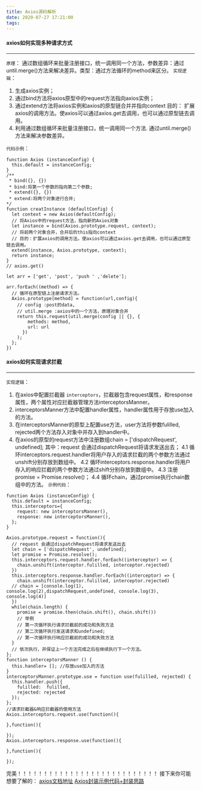 ```yaml
---
title: Axios源码解析
date: 2020-07-27 17:21:00
tags:
---
```


#### axios如何实现多种请求方式
---
`原理`： 通过数组循环来批量注册接口，统一调用同一个方法，参数差异：通过until.merge()方法来解决差异。类型：通过方法循环的method来区分。
`实现逻辑`：

1. 生成axios实例；
2. 通过bind方法将axios原型中的request方法指向axios实例；
3. 通过extend方法将axios实例和axios的原型链合并并指向context
目的： 扩展axios的调用方法。使axios可以通过axios.get去调用，也可以通过原型链去调用。
4. 利用通过数组循环来批量注册接口，统一调用同一个方法.
通过until.merge()方法来解决参数差异。

`代码示例`：
```
function Axios (instanceConfig) {
  this.default = instanceConfig;
}
/** 
 * bind({}, {})
 * bind:将第一个参数的指向第二个参数;
 * extend({}, {})
 * extend:将两个对象进行合并;
*/
function creatInstance (defaultConfig) {
  let context = new Axios(defaultConfig);
  // 将Axios中的request方法，指向新的Axios对象
  let instance = bind(Axios.prototype.request, context);
  // 将前两个对象合并，合并后的this指向context
  // 目的：扩展axios的调用方法。使axios可以通过axios.get去调用，也可以通过原型链去调用。
  extend(instance, Axios.prototype, context);
  return instance;
}
// axios.get()

let arr = ['get', 'post', 'push ' ,'delete'];

arr.forEach((method) => {
  // 循环在原型链上注册请求方法。
  Axios.prototype[method] = function(url,config){
    // config :post的data,
    // util.merge :axios中的一个方法，原理对象合并
    return this.request(util.merge(config || {}, {
        methods: method,
        url: url
      })
    );
  };
})
```


#### axios如何实现请求拦截
---

`实现逻辑`：
1. 在axios中配置拦截器 `interceptors`，拦截器包含request属性，和response属性，两个属性对应拦截器管理方法interceptorsManner。
2. interceptorsManner方法中配置handler属性，handler属性用于存放use加入的方法。
3. 在interceptorsManner的原型上配置use方法，user方法将参数fulilled, rejected两个方法存入对象中并存入到handler中。
4. 在axios的原型的request方法中注册数组chain  =  ['dispatchRequest', undefined];
 其中：request 会通过dispatchRequest将请求发送出去；
4.1 循环interceptors.request.handler将用户存入的请求拦截的两个参数方法通过unshift分别存放到数组中。
4.2 循环interceptors.response.handler将用户存入的响应拦截的两个参数方法通过shift分别存放到数组中。
 4.3 注册promise = Promise.resolve()；
4.4 循环chain，通过promise执行chain数组中的方法。
`示例代码`：
```
function Axios (instanceConfig) {
  this.default = instanceConfig;
  this.interceptors={
    request: new interceptorsManner(),
    response: new interceptorsManner(),
  };
}

Axios.prototype.request = function(){
  // request 会通过dispatchRequest将请求发送出去
  let chain = ['dispatchRequest', undefined];
  let promise = Promise.resolve();
  this.interceptors.request.handler.forEach((interceptor) => {
    chain.unshift(interceptor.fulilled, interceptor.rejected)
  })
  this.interceptors.response.handler.forEach((interceptor) => {
    chain.unshift(interceptor.fulilled, interceptor.rejected)
  // chain = [console.log(1), console.log(2),dispatchRequest,undefined, console.log(3), console.log(4)]
  })
  while(chain.length) {
    promise = promise.then(chain.shift(), chain.shift())
    // 举例
    // 第一次循环执行请求拦截前的成功和失败方法
    // 第二次循环执行发送请求和undefined;
    // 第一次循环执行响应拦截前的成功和失败方法
  }
  // 依次执行，并保证上一个方法完成之后在继续执行下一个方法。
};
function interceptorsManner () {
  this.handler= []; //存放use加入的方法
}
interceptorsManner.prototype.use = function use(fulilled, rejected) {
  this.handler.push({
    fulilled:  fulilled,
    rejected: rejected
  });
};
//请求拦截器&响应拦截器的使用方法
Axios.interceptors.request.use(function(){

},function(){

});
Axios.interceptors.response.use(function(){

},function(){

});
```
完美！！！！！！！！！！！！！！！！！！！！！！！！！！！
接下来你可能想要了解的：
[axios文档地址](https://www.npmjs.com/package/axios)
[Axios封装示例代码+封装思路](https://www.jianshu.com/p/7f7b655bd3c4)